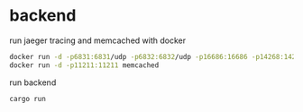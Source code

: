 # backend

run jaeger tracing and memcached with docker

```sh
docker run -d -p6831:6831/udp -p6832:6832/udp -p16686:16686 -p14268:14268 jaegertracing/all-in-one:latest
docker run -d -p11211:11211 memcached
```

run backend

```sh
cargo run
```
